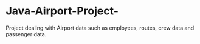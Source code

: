 # Java-Airport-Project-
Project dealing with Airport data such as employees, routes, crew data and passenger data. 
